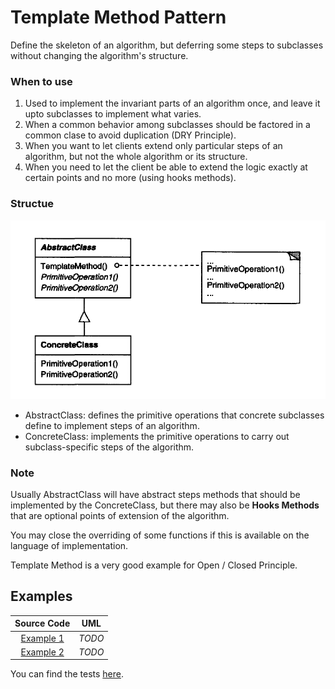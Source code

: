 # Template Method Pattern

Define the skeleton of an algorithm, but deferring some steps to subclasses without changing the algorithm's structure.

### When to use

1. Used to implement the invariant parts of an algorithm once, and leave it upto subclasses to implement what varies.
2. When a common behavior among subclasses should be factored in a common clase to avoid duplication \(DRY Principle\).
3. When you want to let clients extend only particular steps of an algorithm, but not the whole algorithm or its structure.
4. When you need to let the client be able to extend the logic exactly at certain points and no more \(using hooks methods\).

### Structue

![](../../.gitbook/assets/figure_1%20%287%29.png)

* AbstractClass: defines the primitive operations that concrete subclasses define to implement steps of an algorithm.
* ConcreteClass: implements the primitive operations to carry out subclass-specific steps of the algorithm.

### Note

Usually AbstractClass will have abstract steps methods that should be implemented by the ConcreteClass, but there may also be **Hooks Methods** that are optional points of extension of the algorithm.

You may close the overriding of some functions if this is available on the language of implementation.

Template Method is a very good example for Open / Closed Principle.

## Examples

| Source Code | UML |
| :---: | :---: |
| [Example 1](https://github.com/khaled-hamam/ts-design-patterns/tree/9a9bacf47635b736d3fdc4ffdb6fc5abb1e729f8/library/Behavioral%20Patterns/Template%20Method/example_1.ts) | _TODO_ |
| [Example 2](https://github.com/khaled-hamam/ts-design-patterns/tree/9a9bacf47635b736d3fdc4ffdb6fc5abb1e729f8/library/Behavioral%20Patterns/Template%20Method/example_2.ts) | _TODO_ |

You can find the tests [here](https://github.com/khaled-hamam/ts-design-patterns/tree/9a9bacf47635b736d3fdc4ffdb6fc5abb1e729f8/library/Behavioral%20Patterns/Template%20Method/index.test.ts).

